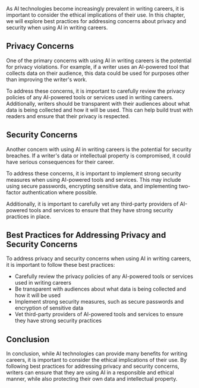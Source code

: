 
As AI technologies become increasingly prevalent in writing careers, it is important to consider the ethical implications of their use. In this chapter, we will explore best practices for addressing concerns about privacy and security when using AI in writing careers.

Privacy Concerns
----------------

One of the primary concerns with using AI in writing careers is the potential for privacy violations. For example, if a writer uses an AI-powered tool that collects data on their audience, this data could be used for purposes other than improving the writer's work.

To address these concerns, it is important to carefully review the privacy policies of any AI-powered tools or services used in writing careers. Additionally, writers should be transparent with their audiences about what data is being collected and how it will be used. This can help build trust with readers and ensure that their privacy is respected.

Security Concerns
-----------------

Another concern with using AI in writing careers is the potential for security breaches. If a writer's data or intellectual property is compromised, it could have serious consequences for their career.

To address these concerns, it is important to implement strong security measures when using AI-powered tools and services. This may include using secure passwords, encrypting sensitive data, and implementing two-factor authentication where possible.

Additionally, it is important to carefully vet any third-party providers of AI-powered tools and services to ensure that they have strong security practices in place.

Best Practices for Addressing Privacy and Security Concerns
-----------------------------------------------------------

To address privacy and security concerns when using AI in writing careers, it is important to follow these best practices:

* Carefully review the privacy policies of any AI-powered tools or services used in writing careers
* Be transparent with audiences about what data is being collected and how it will be used
* Implement strong security measures, such as secure passwords and encryption of sensitive data
* Vet third-party providers of AI-powered tools and services to ensure they have strong security practices

Conclusion
----------

In conclusion, while AI technologies can provide many benefits for writing careers, it is important to consider the ethical implications of their use. By following best practices for addressing privacy and security concerns, writers can ensure that they are using AI in a responsible and ethical manner, while also protecting their own data and intellectual property.

